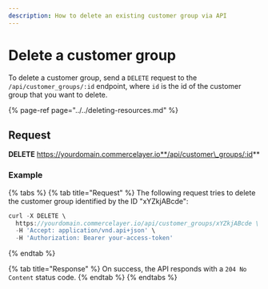 ```yaml
---
description: How to delete an existing customer group via API
---
```


# Delete a customer group

To delete a customer group, send a `DELETE` request to the `/api/customer_groups/:id` endpoint, where `id` is the id of the customer group that you want to delete.

{% page-ref page="../../deleting-resources.md" %}

## Request

**DELETE** https://yourdomain.commercelayer.io**/api/customer\_groups/:id**

### Example

{% tabs %}
{% tab title="Request" %}
The following request tries to delete the customer group identified by the ID "xYZkjABcde":

```javascript
curl -X DELETE \
  https://yourdomain.commercelayer.io/api/customer_groups/xYZkjABcde \
  -H 'Accept: application/vnd.api+json' \
  -H 'Authorization: Bearer your-access-token'
```
{% endtab %}

{% tab title="Response" %}
On success, the API responds with a `204 No Content` status code.
{% endtab %}
{% endtabs %}

